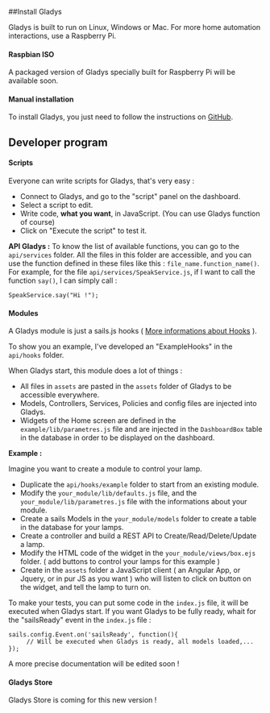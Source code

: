 ##Install Gladys

Gladys is built to run on Linux, Windows or Mac. For more home automation interactions, use a Raspberry Pi.

#### Raspbian ISO

A packaged version of Gladys specially built for Raspberry Pi will be available soon.

#### Manual installation

To install Gladys, you just need to follow the instructions on [GitHub](https://github.com/GladysProject/Gladys).

## Developer program

#### Scripts

Everyone can write scripts for Gladys, that's very easy :

* Connect to Gladys, and go to the "script" panel on the dashboard.
* Select a script to edit.
* Write code, **what you want**, in JavaScript. (You can use Gladys function of course)
* Click on "Execute the script" to test it.

**API Gladys :** To know the list of available functions, you can go to the `api/services` folder. All the files in this folder are accessible, and you can use the function defined in these files like this : `file_name.function_name()`. For example, for the file `api/services/SpeakService.js`, if I want to call the function `say()`, I can simply call :

```
SpeakService.say("Hi !");
```


#### Modules

A Gladys module is just a sails.js hooks ( [More informations about Hooks](https://github.com/balderdashy/sails-docs/blob/master/concepts/extending-sails/Hooks/userhooks.md) ).

To show you an example, I've developed an "ExampleHooks" in the `api/hooks` folder. 

When Gladys start, this module does a lot of things :

* All files in `assets` are pasted in the `assets` folder of Gladys to be accessible everywhere.
* Models, Controllers, Services, Policies and config files are injected into Gladys.
* Widgets of the Home screen are defined in the `example/lib/parametres.js` file and are injected in the `DashboardBox` table in the database in order to be displayed on the dashboard.


**Example :**

Imagine you want to create a module to control your lamp.

* Duplicate the `api/hooks/example` folder to start from an existing module.
* Modify the `your_module/lib/defaults.js` file, and the `your_module/lib/parametres.js` file with the informations about your module.
* Create a sails Models in the `your_module/models` folder to create a table in the database for your lamps.
* Create a controller and build a REST API to Create/Read/Delete/Update a lamp.
* Modify the HTML code of the widget in the `your_module/views/box.ejs` folder. ( add buttons to control your lamps for this example )
* Create in the `assets` folder a JavaScript client ( an Angular App, or Jquery, or in pur JS as you want ) who will listen to click on button on the widget, and tell the lamp to turn on.


To make your tests, you can put some code in the `index.js` file, it will be executed when Gladys start. If you want Gladys to be fully ready, whait for the "sailsReady" event in the `index.js` file :

```
sails.config.Event.on('sailsReady', function(){
     // Will be executed when Gladys is ready, all models loaded,...
}); 
```

A more precise documentation will be edited soon !

#### Gladys Store

Gladys Store is coming for this new version !